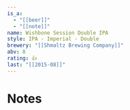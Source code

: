 ```yaml
---
is_a:
  - "[[beer]]"
  - "[[note]]"
name: Wishbone Session Double IPA
style: IPA - Imperial - Double
brewery: "[[Shmaltz Brewing Company]]"
abv: 8
rating: 👍
last: "[[2015-08]]"
---
```

# Notes

